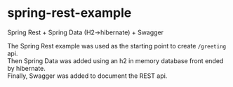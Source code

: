 # spring-rest-example
Spring Rest + Spring Data (H2->hibernate) + Swagger

The Spring Rest example was used as the starting point to create `/greeting` api.<BR>
Then Spring Data was added using an h2 in memory database front ended by hibernate.<BR>
Finally, Swagger was added to document the REST api.

